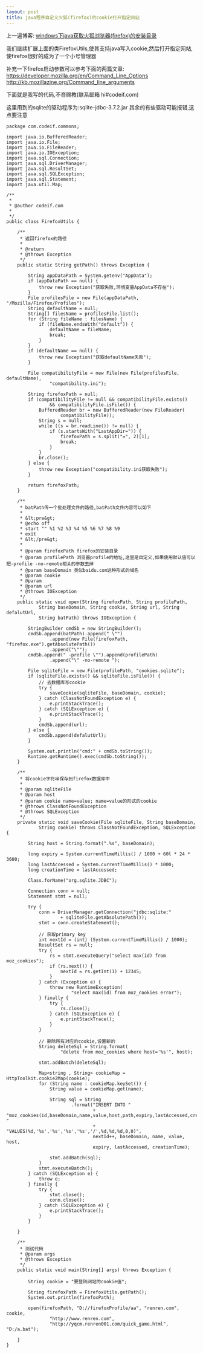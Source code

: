 ```yaml
---
layout: post
title: java程序自定义火狐(firefox)的cookie打开指定网站
---
```


上一遍博客: [windows下java获取火狐浏览器(firefox)的安装目录](http://www.codeif.com/post/660)

我们继续扩展上面的类FirefoxUtils,使其支持java写入cookie,然后打开指定网站,使firefox很好的成为了一个小号管理器

补充一下firefox启动参数可以参考下面的两篇文章:
<https://developer.mozilla.org/en/Command_Line_Options>
<http://kb.mozillazine.org/Command_line_arguments>

下面就是我写的代码,不吝赐教(联系邮箱 hi#codeif.com)

这里用到的sqlite的驱动程序为:sqlite-jdbc-3.7.2.jar
其余的有些驱动可能报错,这点要注意

    package com.codeif.commons;

    import java.io.BufferedReader;
    import java.io.File;
    import java.io.FileReader;
    import java.io.IOException;
    import java.sql.Connection;
    import java.sql.DriverManager;
    import java.sql.ResultSet;
    import java.sql.SQLException;
    import java.sql.Statement;
    import java.util.Map;

    /**
     * 
     * @author codeif.com
     * 
     */
    public class FirefoxUtils {

        /**
         * 返回firefox的路径
         * 
         * @return
         * @throws Exception
         */
        public static String getPath() throws Exception {

            String appDataPath = System.getenv("AppData");
            if (appDataPath == null) {
                throw new Exception("获取失败,环境变量AppData不存在");
            }
            File profilesFile = new File(appDataPath, "/Mozilla/Firefox/Profiles");
            String defaultName = null;
            String[] filesName = profilesFile.list();
            for (String fileName : filesName) {
                if (fileName.endsWith("default")) {
                    defaultName = fileName;
                    break;
                }
            }
            if (defaultName == null) {
                throw new Exception("获取defaultName失败");
            }

            File compatibilityFile = new File(new File(profilesFile, defaultName),
                    "compatibility.ini");

            String firefoxPath = null;
            if (compatibilityFile != null && compatibilityFile.exists()
                    && compatibilityFile.isFile()) {
                BufferedReader br = new BufferedReader(new FileReader(
                        compatibilityFile));
                String s = null;
                while ((s = br.readLine()) != null) {
                    if (s.startsWith("LastAppDir=")) {
                        firefoxPath = s.split("=", 2)[1];
                        break;
                    }
                }
                br.close();
            } else {
                throw new Exception("compatibility.ini获取失败");
            }

            return firefoxPath;
        }

        /**
         * batPath传一个批处理文件的路径,batPath文件内容可以如下
         * 
         * &lt;pre&gt;
         * @echo off 
         * start "" %1 %2 %3 %4 %5 %6 %7 %8 %9 
         * exit
         * &lt;/pre&gt;
         * 
         * @param firefoxPath firefox的安装目录
         * @param profilePath 浏览器profile的地址,这里是自定义,如果使用默认值可以把-profile -no-remote相关的参数去掉
         * @param baseDomain 类似baidu.com这种形式的域名
         * @param cookie
         * @param
         * @param url
         * @throws IOException
         */
        public static void open(String firefoxPath, String profilePath,
                String baseDomain, String cookie, String url, String defalutUrl,
                String batPath) throws IOException {

            StringBuilder cmdSb = new StringBuilder();
            cmdSb.append(batPath).append(" \"")
                    .append(new File(firefoxPath, "firefox.exe").getAbsolutePath())
                    .append("\"");
            cmdSb.append(" -profile \"").append(profilePath)
                    .append("\" -no-remote ");

            File sqliteFile = new File(profilePath, "cookies.sqlite");
            if (sqliteFile.exists() && sqliteFile.isFile()) {
                // 去数据库写cookie
                try {
                    saveCookie(sqliteFile, baseDomain, cookie);
                } catch (ClassNotFoundException e) {
                    e.printStackTrace();
                } catch (SQLException e) {
                    e.printStackTrace();
                }
                cmdSb.append(url);
            } else {
                cmdSb.append(defalutUrl);
            }

            System.out.println("cmd:" + cmdSb.toString());
            Runtime.getRuntime().exec(cmdSb.toString());
        }

        /**
         * 将cookie字符串保存到firefox数据库中
         * 
         * @param sqliteFile
         * @param host
         * @param cookie name=value; name=value的形式的cookie
         * @throws ClassNotFoundException
         * @throws SQLException
         */
        private static void saveCookie(File sqliteFile, String baseDomain,
                String cookie) throws ClassNotFoundException, SQLException {

            String host = String.format(".%s", baseDomain);

            long expiry = System.currentTimeMillis() / 1000 + 60l * 24 * 3600;
            long lastAccessed = System.currentTimeMillis() * 1000;
            long creationTime = lastAccessed;

            Class.forName("org.sqlite.JDBC");

            Connection conn = null;
            Statement stmt = null;

            try {
                conn = DriverManager.getConnection("jdbc:sqlite:"
                        + sqliteFile.getAbsolutePath());
                stmt = conn.createStatement();

                // 获取primary key
                int nextId = (int) (System.currentTimeMillis() / 1000);
                ResultSet rs = null;
                try {
                    rs = stmt.executeQuery("select max(id) from moz_cookies");
                    if (rs.next()) {
                        nextId = rs.getInt(1) + 12345;
                    }
                } catch (Exception e) {
                    throw new RuntimeException(
                            "select max(id) from moz_cookies error");
                } finally {
                    try {
                        rs.close();
                    } catch (SQLException e) {
                        e.printStackTrace();
                    }
                }

                // 删除所有对应的cookie,设置新的
                String deleteSql = String.format(
                        "delete from moz_cookies where host='%s'", host);

                stmt.addBatch(deleteSql);

                Map<string , String> cookieMap = HttpToolkit.cookie2Map(cookie);
                for (String name : cookieMap.keySet()) {
                    String value = cookieMap.get(name);

                    String sql = String
                            .format("INSERT INTO "
                                    + "moz_cookies(id,baseDomain,name,value,host,path,expiry,lastAccessed,creationTime,isSecure,isHttpOnly) "
                                    + "VALUES(%d,'%s','%s','%s','%s','/',%d,%d,%d,0,0)",
                                    nextId++, baseDomain, name, value, host,
                                    expiry, lastAccessed, creationTime);

                    stmt.addBatch(sql);
                }
                stmt.executeBatch();
            } catch (SQLException e) {
                throw e;
            } finally {
                try {
                    stmt.close();
                    conn.close();
                } catch (SQLException e) {
                    e.printStackTrace();
                }
            }

        }

        /**
         * 测试代码
         * @param args
         * @throws Exception
         */
        public static void main(String[] args) throws Exception {

            String cookie = "要登陆网站的cookie值";

            String firefoxPath = FirefoxUtils.getPath();
            System.out.println(firefoxPath);

            open(firefoxPath, "D://firefoxProfile/aa", "renren.com", cookie,
                    "http://www.renren.com",
                    "http://yqcm.renren001.com/quick_game.html", "D:/a.bat");

        }
    }